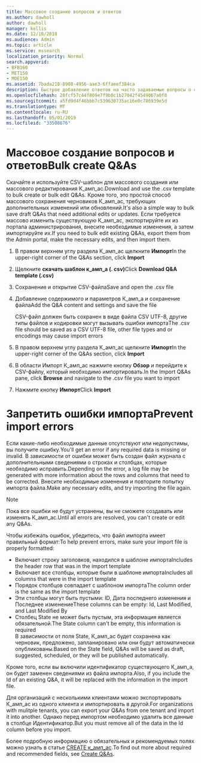 ```yaml
---
title: Массовое создание вопросов и ответов
ms.author: dawholl
author: dawholl
manager: kellis
ms.date: 12/18/2018
ms.audience: Admin
ms.topic: article
ms.service: mssearch
localization_priority: Normal
search.appverid:
- BFB160
- MET150
- MOE150
ms.assetid: 7bada218-8908-4956-aae3-6ffaeef384ca
description: Быстрое добавление ответов на часто задаваемые вопросы о средствах импорта на портале администрирования поиска Microsoft
ms.openlocfilehash: 28fcf57c44f809e7f9b0c1b27042f4549067a0f8
ms.sourcegitcommit: a5fd9d4f46bbb7c539630735ac16e0c786939e5d
ms.translationtype: MT
ms.contentlocale: ru-RU
ms.lasthandoff: 05/01/2019
ms.locfileid: "33508676"
---
```

# <a name="bulk-create-qas"></a><span data-ttu-id="7fe0a-103">Массовое создание вопросов и ответов</span><span class="sxs-lookup"><span data-stu-id="7fe0a-103">Bulk create Q&As</span></span>

<span data-ttu-id="7fe0a-104">Скачайте и используйте CSV-шаблон для массового создания или массового редактирования К_амп_ас.</span><span class="sxs-lookup"><span data-stu-id="7fe0a-104">Download and use the .csv template to bulk create or bulk edit Q&As.</span></span> <span data-ttu-id="7fe0a-105">Кроме того, это простой способ массового сохранения черновиков К_амп_ас, требующих дополнительных изменений или обновлений.</span><span class="sxs-lookup"><span data-stu-id="7fe0a-105">It's also a simple way to bulk save draft Q&As that need additional edits or updates.</span></span> <span data-ttu-id="7fe0a-106">Если требуется массово изменить существующую К_амп_ас, экспортируйте их из портала администрирования, внесите необходимые изменения, а затем импортируйте их.</span><span class="sxs-lookup"><span data-stu-id="7fe0a-106">If you need to bulk edit existing Q&As, export them from the Admin portal, make the necessary edits, and then import them.</span></span>
  
1. <span data-ttu-id="7fe0a-107">В правом верхнем углу раздела К_амп_ас щелкните **Импорт**</span><span class="sxs-lookup"><span data-stu-id="7fe0a-107">In the upper-right corner of the Q&As section, click **Import**</span></span>
    
2. <span data-ttu-id="7fe0a-108">Щелкните **скачать шаблон к_амп_а (. csv)**</span><span class="sxs-lookup"><span data-stu-id="7fe0a-108">Click **Download Q&A template (.csv)**</span></span>
    
3. <span data-ttu-id="7fe0a-109">Сохранение и открытие CSV-файла</span><span class="sxs-lookup"><span data-stu-id="7fe0a-109">Save and open the .csv file</span></span>
    
4. <span data-ttu-id="7fe0a-110">Добавление содержимого и параметров К_амп_а и сохранение файла</span><span class="sxs-lookup"><span data-stu-id="7fe0a-110">Add the Q&A content and settings and save the file</span></span>

    <span data-ttu-id="7fe0a-111">CSV-файл должен быть сохранен в виде файла CSV UTF-8, другие типы файлов и кодировки могут вызывать ошибки импорта</span><span class="sxs-lookup"><span data-stu-id="7fe0a-111">The .csv file should be saved as a CSV UTF-8 file, other file types and or encodings may cause import errors</span></span>
    
5. <span data-ttu-id="7fe0a-112">В правом верхнем углу раздела К_амп_ас щелкните **Импорт**</span><span class="sxs-lookup"><span data-stu-id="7fe0a-112">In the upper-right corner of the Q&As section, click **Import**</span></span>
    
6. <span data-ttu-id="7fe0a-113">В области Импорт К_амп_ас нажмите кнопку **Обзор** и перейдите к CSV-файлу, который необходимо импортировать.</span><span class="sxs-lookup"><span data-stu-id="7fe0a-113">In the Import Q&As pane, click **Browse** and navigate to the .csv file you want to import</span></span> 
    
7. <span data-ttu-id="7fe0a-114">Нажмите кнопку **Импорт**</span><span class="sxs-lookup"><span data-stu-id="7fe0a-114">Click **Import**</span></span>

# <a name="prevent-import-errors"></a><span data-ttu-id="7fe0a-115">Запретить ошибки импорта</span><span class="sxs-lookup"><span data-stu-id="7fe0a-115">Prevent import errors</span></span>      
<span data-ttu-id="7fe0a-116">Если какие-либо необходимые данные отсутствуют или недопустимы, вы получите ошибку.</span><span class="sxs-lookup"><span data-stu-id="7fe0a-116">You'll get an error if any required data is missing or invalid.</span></span> <span data-ttu-id="7fe0a-117">В зависимости от ошибки может быть создан файл журнала с дополнительными сведениями о строках и столбцах, которые необходимо исправить.</span><span class="sxs-lookup"><span data-stu-id="7fe0a-117">Depending on the error, a log file may be generated with more information about the rows and columns that need to be corrected.</span></span> <span data-ttu-id="7fe0a-118">Внесите необходимые изменения и повторите попытку импорта файла.</span><span class="sxs-lookup"><span data-stu-id="7fe0a-118">Make any necessary edits, and try importing the file again.</span></span>

> [!NOTE]
> <span data-ttu-id="7fe0a-119">Пока все ошибки не будут устранены, вы не сможете создавать или изменять К_амп_ас.</span><span class="sxs-lookup"><span data-stu-id="7fe0a-119">Until all errors are resolved, you can't create or edit any Q&As.</span></span> 

<span data-ttu-id="7fe0a-120">Чтобы избежать ошибок, убедитесь, что файл импорта имеет правильный формат:</span><span class="sxs-lookup"><span data-stu-id="7fe0a-120">To help prevent errors, make sure your import file is properly formatted:</span></span>
- <span data-ttu-id="7fe0a-121">Включает строку заголовков, находился в шаблоне импорта</span><span class="sxs-lookup"><span data-stu-id="7fe0a-121">Includes the header row that was in the import template</span></span>
- <span data-ttu-id="7fe0a-122">Включает все столбцы, которые были в шаблоне импорта</span><span class="sxs-lookup"><span data-stu-id="7fe0a-122">Includes all columns that were in the import template</span></span>
- <span data-ttu-id="7fe0a-123">Порядок столбцов совпадает с шаблоном импорта</span><span class="sxs-lookup"><span data-stu-id="7fe0a-123">The column order is the same as the import template</span></span>
- <span data-ttu-id="7fe0a-124">Эти столбцы могут быть пустыми: ID, Дата последнего изменения и Последнее изменение</span><span class="sxs-lookup"><span data-stu-id="7fe0a-124">These columns can be empty: Id, Last Modified, and Last Modified By</span></span>
- <span data-ttu-id="7fe0a-125">Столбец State не может быть пустым, эта информация является обязательной.</span><span class="sxs-lookup"><span data-stu-id="7fe0a-125">The State column can't be empty, this information is required</span></span>  
<span data-ttu-id="7fe0a-126">В зависимости от поля State, К_амп_ас будет сохранена как черновик, предложено, запланировано или они будут автоматически опубликованы.</span><span class="sxs-lookup"><span data-stu-id="7fe0a-126">Based on the State field, Q&As will be saved as draft, suggested, scheduled, or they will be published automatically.</span></span>

<span data-ttu-id="7fe0a-127">Кроме того, если вы включили идентификатор существующего К_амп_а, он будет заменен сведениями из файла импорта.</span><span class="sxs-lookup"><span data-stu-id="7fe0a-127">Also, if you include the Id of an existing Q&A, it will be replaced with the information in the import file.</span></span>

<span data-ttu-id="7fe0a-128">Для организаций с несколькими клиентами можно экспортировать К_амп_ас из одного клиента и импортировать в другой.</span><span class="sxs-lookup"><span data-stu-id="7fe0a-128">For organizations with mulitple tenants, you can export your Q&As from one tenant and import it into another.</span></span> <span data-ttu-id="7fe0a-129">Однако перед импортом необходимо удалить все данные в столбце Идентификатор.</span><span class="sxs-lookup"><span data-stu-id="7fe0a-129">But you must remove all of the data in the Id column before you import.</span></span>

<span data-ttu-id="7fe0a-130">Более подробную информацию о обязательных и рекомендуемых полях можно узнать в статье [CREATE к_амп_ас](create-qas.md).</span><span class="sxs-lookup"><span data-stu-id="7fe0a-130">To find out more about required and recommended fields, see [Create Q&As](create-qas.md).</span></span>

  

